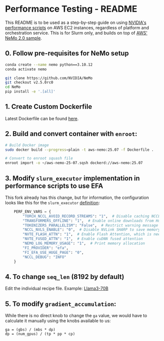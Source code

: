 # Performance Testing - README

This README is to be used as a step-by-step guide on using [NVIDIA's performance scripts](https://github.com/NVIDIA/NeMo/tree/main/scripts/performance) on AWS EC2 instances, regardless of platform and orchestration service. This is for Slurm only, and builds on top of [AWS' NeMo 2.0 sample](https://github.com/aws-samples/awsome-distributed-training/tree/main/3.test_cases/megatron/nemo/slurm).

## 0. Follow pre-requisites for NeMo setup
```bash
conda create --name nemo python==3.10.12
conda activate nemo

git clone https://github.com/NVIDIA/NeMo
git checkout v2.5.0rc0
cd NeMo
pip install -e '.[all]'
```

## 1. Create Custom Dockerfile
Latest Dockerfile can be found [here](https://github.com/aws-samples/awsome-distributed-training/blob/main/3.test_cases/megatron/nemo/Dockerfile).

## 2. Build and convert container with `enroot`:
```bash
# Build Docker image
sudo docker build --progress=plain -t aws-nemo:25.07 -f Dockerfile .

# Convert to enroot squash file
enroot import -o ~/aws-nemo-25-07.sqsh dockerd://aws-nemo:25.07
```

## 3. Modify `slurm_executor` implementation in performance scripts to use EFA
This fork already has this change, but for information, the configuration looks like this for the `slurm_executor` [definition](https://github.com/amanshanbhag/NeMo-AWS/blob/main/scripts/performance/executors.py):
```python
    PERF_ENV_VARS = {
        "TORCH_NCCL_AVOID_RECORD_STREAMS": "1",  # Disable caching NCCL communication buffer memory
        "TRANSFORMERS_OFFLINE": "1",  # Enable online downloads from HuggingFace
        "TOKENIZERS_PARALLELISM": "False",  # Restrict warning message prints
        "NCCL_NVLS_ENABLE": "0",  # Disable NVLink SHARP to save memory
        "NVTE_FLASH_ATTN": "1",  # Enable Flash Attention, which is needed to enable cuDNN fused attention
        "NVTE_FUSED_ATTN": "1",  # Enable cuDNN fused attention
        "NEMO_LOG_MEMORY_USAGE": "1",  # Print memory allocation
        "FI_PROVIDER": "efa",
        "FI_EFA_USE_HUGE_PAGE": "0",
        "NCCL_DEBUG": "INFO"
    }
```

## 4. To change `seq_len` (8192 by default)
Edit the individual recipe file. Example: [Llama3-70B](https://github.com/amanshanbhag/NeMo-AWS/blob/067d83c9b2da632df2b12a562b7f19854eb3b20b/nemo/collections/llm/recipes/llama3_70b.py#L192)

## 5. To modify `gradient_accumulation`:
While there is no direct knob to change the `ga` value, we would have to calculate it manually using the knobs available to us:
```
ga = (gbs) / (mbs * dp)
dp = (num_gpus) / (tp * pp * cp)
```
